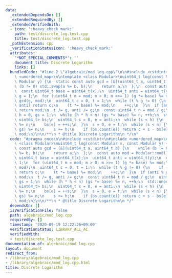 ```yaml
---
data:
  _extendedDependsOn: []
  _extendedRequiredBy: []
  _extendedVerifiedWith:
  - icon: ':heavy_check_mark:'
    path: test/discrete_log.test.cpp
    title: test/discrete_log.test.cpp
  _pathExtension: cpp
  _verificationStatusIcon: ':heavy_check_mark:'
  attributes:
    '*NOT_SPECIAL_COMMENTS*': ''
    document_title: Discrete Logarithm
    links: []
  bundledCode: "#line 2 \"algebraic/mod_log.cpp\"\n\n#include <cstdint>\n#include\
    \ <unordered_map>\n\ntemplate <class Modular>\nuint64_t log(const Modular x, const\
    \ Modular y) {\n  static const auto gcd = [&](uint64_t a, uint64_t b) {\n    while\
    \ (b != 0) std::swap(a %= b, b);\n    return a;\n  };\n  const auto mod = Modular::mod();\n\
    \  const uint64_t base = uint64_t(x);\n  uint64_t anti = uint64_t(y);\n  uint64_t\
    \ g = 1;\n  for (uint64_t m = mod; m > 0; m >>= 1) (g *= base) %= mod;\n  g =\
    \ gcd(g, mod);\n  uint64_t c = 0, t = 1;\n  while (t % g != 0) {\n    if (t ==\
    \ anti) return c;\n    (t *= base) %= mod;\n    ++c;\n  }\n  if (anti % g != 0)\
    \ return mod;\n  t /= g, anti /= g;\n  const uint64_t n = mod / g;\n  uint64_t\
    \ h = 0, gs = 1;\n  while (h * h < n) (gs *= base) %= n, ++h;\n  std::unordered_map<uint64_t,\
    \ uint64_t> bs;\n  uint64_t s = 0, e = anti;\n  while (s < h) {\n    (e *= base)\
    \ %= n;\n    bs[e] = ++s;\n  }\n  s = 0, e = t;\n  while (s < n) {\n    (e *=\
    \ gs) %= n;\n    s += h;\n    if (bs.count(e)) return c + s - bs[e];\n  }\n  return\
    \ mod;\n}\n\n/**\n * @title Discrete Logarithm\n */\n"
  code: "#pragma once\n\n#include <cstdint>\n#include <unordered_map>\n\ntemplate\
    \ <class Modular>\nuint64_t log(const Modular x, const Modular y) {\n  static\
    \ const auto gcd = [&](uint64_t a, uint64_t b) {\n    while (b != 0) std::swap(a\
    \ %= b, b);\n    return a;\n  };\n  const auto mod = Modular::mod();\n  const\
    \ uint64_t base = uint64_t(x);\n  uint64_t anti = uint64_t(y);\n  uint64_t g =\
    \ 1;\n  for (uint64_t m = mod; m > 0; m >>= 1) (g *= base) %= mod;\n  g = gcd(g,\
    \ mod);\n  uint64_t c = 0, t = 1;\n  while (t % g != 0) {\n    if (t == anti)\
    \ return c;\n    (t *= base) %= mod;\n    ++c;\n  }\n  if (anti % g != 0) return\
    \ mod;\n  t /= g, anti /= g;\n  const uint64_t n = mod / g;\n  uint64_t h = 0,\
    \ gs = 1;\n  while (h * h < n) (gs *= base) %= n, ++h;\n  std::unordered_map<uint64_t,\
    \ uint64_t> bs;\n  uint64_t s = 0, e = anti;\n  while (s < h) {\n    (e *= base)\
    \ %= n;\n    bs[e] = ++s;\n  }\n  s = 0, e = t;\n  while (s < n) {\n    (e *=\
    \ gs) %= n;\n    s += h;\n    if (bs.count(e)) return c + s - bs[e];\n  }\n  return\
    \ mod;\n}\n\n/**\n * @title Discrete Logarithm\n */"
  dependsOn: []
  isVerificationFile: false
  path: algebraic/mod_log.cpp
  requiredBy: []
  timestamp: '2020-09-19 12:22:26+09:00'
  verificationStatus: LIBRARY_ALL_AC
  verifiedWith:
  - test/discrete_log.test.cpp
documentation_of: algebraic/mod_log.cpp
layout: document
redirect_from:
- /library/algebraic/mod_log.cpp
- /library/algebraic/mod_log.cpp.html
title: Discrete Logarithm
---
```

